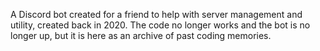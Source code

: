 A Discord bot created for a friend to help with server management and utility, created back in 2020. The code no longer works and the bot is no longer up, but it is here as an archive of past coding memories.

